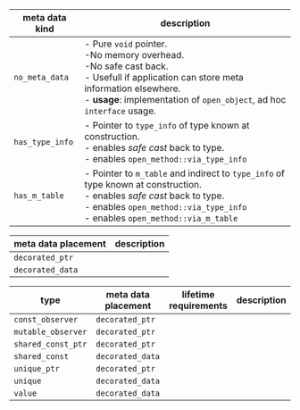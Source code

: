 | meta data kind | description |
|-|-|
| ``no_meta_data`` | - Pure ``void`` pointer.</br>-No memory overhead.</br>-No safe cast back.</br>- Usefull if application can store meta information elsewhere.</br>- **usage**:  implementation of ``open_object``, ad hoc ``interface`` usage. |
| ``has_type_info`` | - Pointer to ``type_info`` of type known at construction.</br>- enables *safe cast* back to type.</br>- enables ``open_method::via_type_info`` |
| ``has_m_table`` | - Pointer to ``m_table`` and indirect to ``type_info`` of type known at construction.</br>- enables *safe cast* back to type.</br>- enables ``open_method::via_type_info``</br>- enables ``open_method::via_m_table``  |


| meta data placement | description |
|-|-|
| ``decorated_ptr`` | |
| ``decorated_data`` | |

| type | meta data placement| lifetime requirements | description |
|------|-|-------|--------|
| ``const_observer`` | ``decorated_ptr`` | | |
| ``mutable_observer`` | ``decorated_ptr`` | | |
| ``shared_const_ptr`` | ``decorated_ptr`` | | |
| ``shared_const`` | ``decorated_data`` | | |
| ``unique_ptr`` | ``decorated_ptr`` | | | 
| ``unique`` | ``decorated_data`` | | |
| ``value`` | ``decorated_data`` | | |
